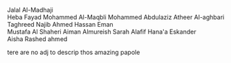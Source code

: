 Jalal Al-Madhaji  
Heba Fayad
Mohammed Al-Maqbli
Mohammed Abdulaziz 
Atheer Al-aghbari 
Taghreed Najib
Ahmed Hassan
Eman                      
Mustafa Al Shaheri 
Aiman Almureish
Sarah Alafif
Hana'a Eskander    
Aisha Rashed 
ahmed


tere are no adj to descrip thos amazing papole
